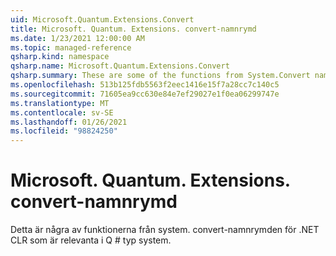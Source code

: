 ```yaml
---
uid: Microsoft.Quantum.Extensions.Convert
title: Microsoft. Quantum. Extensions. convert-namnrymd
ms.date: 1/23/2021 12:00:00 AM
ms.topic: managed-reference
qsharp.kind: namespace
qsharp.name: Microsoft.Quantum.Extensions.Convert
qsharp.summary: These are some of the functions from System.Convert namespace of .NET CLR that are relevant within Q# type system.
ms.openlocfilehash: 513b125fdb5563f2eec1416e15f7a28cc7c140c5
ms.sourcegitcommit: 71605ea9cc630e84e7ef29027e1f0ea06299747e
ms.translationtype: MT
ms.contentlocale: sv-SE
ms.lasthandoff: 01/26/2021
ms.locfileid: "98824250"
---
```

# <a name="microsoftquantumextensionsconvert-namespace"></a>Microsoft. Quantum. Extensions. convert-namnrymd

Detta är några av funktionerna från system. convert-namnrymden för .NET CLR som är relevanta i Q # typ system.

